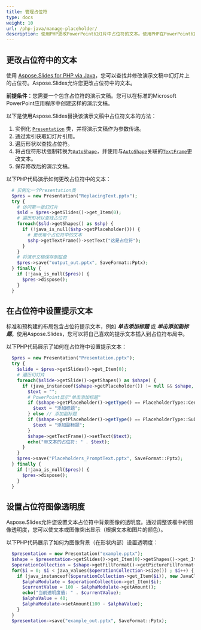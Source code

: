 ```yaml
---
title: 管理占位符
type: docs
weight: 10
url: /php-java/manage-placeholder/
description: 使用PHP更改PowerPoint幻灯片中占位符的文本。使用PHP在PowerPoint幻灯片中设置占位符的提示文本。
---
```


## **更改占位符中的文本**
使用 [Aspose.Slides for PHP via Java](/slides/php-java/)，您可以查找并修改演示文稿中幻灯片上的占位符。Aspose.Slides允许您更改占位符中的文本。

**前提条件**：您需要一个包含占位符的演示文稿。您可以在标准的Microsoft PowerPoint应用程序中创建这样的演示文稿。

以下是使用Aspose.Slides替换该演示文稿中占位符文本的方法：

1. 实例化 [`Presentation`](https://reference.aspose.com/slides/php-java/aspose.slides/Presentation) 类，并将演示文稿作为参数传递。
2. 通过索引获取幻灯片引用。
3. 遍历形状以查找占位符。
4. 将占位符形状强制转换为[`AutoShape`](https://reference.aspose.com/slides/php-java/aspose.slides/AutoShape)，并使用与[`AutoShape`](https://reference.aspose.com/slides/php-java/aspose.slides/AutoShape)关联的[`TextFrame`](https://reference.aspose.com/slides/php-java/aspose.slides/TextFrame)更改文本。
5. 保存修改后的演示文稿。

以下PHP代码演示如何更改占位符中的文本：

```php
  # 实例化一个Presentation类
  $pres = new Presentation("ReplacingText.pptx");
  try {
    # 访问第一张幻灯片
    $sld = $pres->getSlides()->get_Item(0);
    # 遍历形状以查找占位符
    foreach($sld->getShapes() as $shp) {
      if (!java_is_null($shp->getPlaceholder())) {
        # 更改每个占位符中的文本
        $shp->getTextFrame()->setText("这是占位符");
      }
    }
    # 将演示文稿保存到磁盘
    $pres->save("output_out.pptx", SaveFormat::Pptx);
  } finally {
    if (!java_is_null($pres)) {
      $pres->dispose();
    }
  }
```

## **在占位符中设置提示文本**
标准和预构建的布局包含占位符提示文本，例如 ***单击添加标题*** 或 ***单击添加副标题***。使用Aspose.Slides，您可以将自己喜欢的提示文本插入到占位符布局中。

以下PHP代码展示了如何在占位符中设置提示文本：

```php
  $pres = new Presentation("Presentation.pptx");
  try {
    $slide = $pres->getSlides()->get_Item(0);
    # 遍历幻灯片
    foreach($slide->getSlide()->getShapes() as $shape) {
      if (java_instanceof($shape->getPlaceholder()) != null && $shape, new JavaClass("com.aspose.slides.AutoShape")) {
        $text = "";
        # PowerPoint显示"单击添加标题"
        if ($shape->getPlaceholder()->getType() == PlaceholderType::CenteredTitle) {
          $text = "添加标题";
        } else // 添加副标题
        if ($shape->getPlaceholder()->getType() == PlaceholderType::Subtitle) {
          $text = "添加副标题";
        }
        $shape->getTextFrame()->setText($text);
        echo("带文本的占位符: " . $text);
      }
    }
    $pres->save("Placeholders_PromptText.pptx", SaveFormat::Pptx);
  } finally {
    if (!java_is_null($pres)) {
      $pres->dispose();
    }
  }
```

## **设置占位符图像透明度**

Aspose.Slides允许您设置文本占位符中背景图像的透明度。通过调整该框中的图像透明度，您可以使文本或图像突出显示（根据文本和图片的颜色）。

以下PHP代码展示了如何为图像背景（在形状内部）设置透明度：

```php
  $presentation = new Presentation("example.pptx");
  $shape = $presentation->getSlides()->get_Item(0)->getShapes()->get_Item(0);
  $operationCollection = $shape->getFillFormat()->getPictureFillFormat()->getPicture()->getImageTransform();
  for($i = 0; $i < java_values($operationCollection->size()) ; $i++) {
    if (java_instanceof($operationCollection->get_Item($i)), new JavaClass("com.aspose.slides.AlphaModulateFixed")) {
      $alphaModulate = $operationCollection->get_Item($i);
      $currentValue = 100 - $alphaModulate->getAmount();
      echo("当前透明度值: " . $currentValue);
      $alphaValue = 40;
      $alphaModulate->setAmount(100 - $alphaValue);
    }
  }
  $presentation->save("example_out.pptx", SaveFormat::Pptx);
```